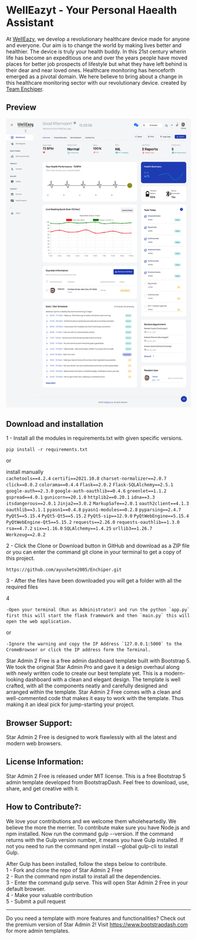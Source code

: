 

<h1>WellEazyt - Your Personal Haealth Assistant</h1>
At <a href="welleazy.herokuapp.com" target="_blank">WellEazy</a>, we develop a revolutionary healthcare device made for anyone and everyone. Our aim is to change the world by making lives better and healthier. The device is truly your health buddy. In this 21st century wherin life has become an expeditious one and over the years people have moved places for better job prospects of lifestyle but what they have left behind is their dear and near loved ones. Healthcare monitoring has henceforth emerged as a pivotal domain. We here believe to bring about a change in this healthcare monitoring sector with our revolutionary device. created by <a href="welleazy.herokuapp.com" target="_blank">Team Enchiper</a>.

<h2>Preview</h2>
<a href="welleazy.herokuapp.com" target="_blank"><img src="static\images\welleazy.jpg"></a>

<h2>Download and installation</h2>


1 - Install all the modules in requirements.txt with given specific versions.

	pip install -r requirements.txt
	
or

install manually <br>
`cachetools==4.2.4`
`certifi==2021.10.8`
`charset-normalizer==2.0.7`
`click==8.0.2`
`colorama==0.4.4`
`Flask==2.0.2`
`Flask-SQLAlchemy==2.5.1`
`google-auth==2.3.0`
`google-auth-oauthlib==0.4.6`
`greenlet==1.1.2`
`gspread==4.0.1`
`gunicorn==20.1.0`
`httplib2==0.20.1`
`idna==3.3`
`itsdangerous==2.0.1`
`Jinja2==3.0.2`
`MarkupSafe==2.0.1`
`oauth2client==4.1.3`
`oauthlib==3.1.1`
`pyasn1==0.4.8`
`pyasn1-modules==0.2.8`
`pyparsing==2.4.7`
`PyQt5==5.15.4`
`PyQt5-Qt5==5.15.2`
`PyQt5-sip==12.9.0`
`PyQtWebEngine==5.15.4`
`PyQtWebEngine-Qt5==5.15.2`
`requests==2.26.0`
`requests-oauthlib==1.3.0`
`rsa==4.7.2`
`six==1.16.0`
`SQLAlchemy==1.4.25`
`urllib3==1.26.7`
`Werkzeug==2.0.2`


2 - Click the Clone or Download button in GitHub and download as a ZIP file or you can enter the command git clone in your terminal to get a copy of this project.

	https://github.com/ayushete2005/Enchiper.git 

3 - After the files have been downloaded you will get a folder with all the required files

4

	-Open your terminal (Run as Administrator) and run the python `app.py` first this will start the flask framework and then `main.py` this will open the web application.
or

	-Ignore the warning and copy the IP Address `127.0.0.1:5000` to the CromeBrowser or click the IP address form the Terminal.


Star Admin 2 Free is a free admin dashboard template built with Bootstrap 5. We took the original Star Admin Pro and gave it a design overhaul along with newly written code to create our best template yet. This is a modern-looking dashboard with a clean and elegant design. The template is well crafted, with all the components neatly and carefully designed and arranged within the template. Star Admin 2 Free comes with a clean and well-commented code that makes it easy to work with the template. Thus making it an ideal pick for jump-starting your project.

<h2>Browser Support:</h2>

Star Admin 2 Free is designed to work flawlessly with all the latest and modern web browsers.

<h2>License Information:</h2>


Star Admin 2 Free is released under MIT license. This is a free Bootstrap 5 admin template developed from BootstrapDash. Feel free to download, use, share, and get creative with it.



<h2>How to Contribute?:</h2>


We love your contributions and we welcome them wholeheartedly. We believe the more the merrier. To contribute make sure you have Node.js and npm installed. Now run the command gulp --version. If the command returns with the Gulp version number, it means you have Gulp installed. If not you need to run the command npm install --global gulp-cli to install Gulp.


After Gulp has been installed, follow the steps below to contribute.
  <br>
	1 -  Fork and clone the repo of Star Admin 2 Free
  <br>
	2 - Run the command npm install to install all the dependencies.
  <br>
	3 - Enter the command gulp serve. This will open Star Admin 2 Free in your default browser.
  <br>
	4 - Make your valuable contribution
  <br>
	5 - Submit a pull request
  <hr>
Do you need a template with more features and functionalities? Check out the premium version of Star Admin 2! Visit <a href="https://www.bootstrapdash.com" target="_blank">https://www.bootstrapdash.com</a> for more admin templates.
